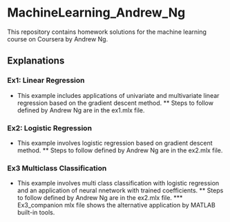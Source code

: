 # MachineLearning_Andrew_Ng
This repository contains homework solutions for the machine learning course on Coursera by Andrew Ng.
## Explanations
### Ex1: Linear Regression
* This example includes applications of univariate and multivariate linear regression based on the gradient descent method.
** Steps to follow defined by Andrew Ng are in the ex1.mlx file.
### Ex2: Logistic Regression
* This example involves logistic regression based on gradient descent method.
** Steps to follow defined by Andrew Ng are in the ex2.mlx file.
### Ex3 Multiclass Classification
* This example involves multi class classification with logistic regression and an application of neural nnetwork with trained coefficients.
** Steps to follow defined by Andrew Ng are in the ex2.mlx file.
*** Ex3_companion mlx file shows the alternative application by MATLAB built-in tools.
